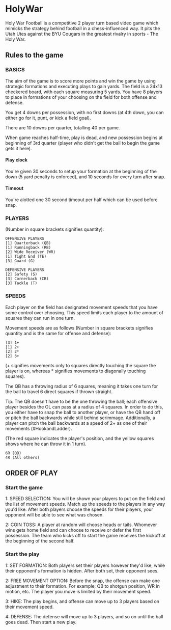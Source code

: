 # HolyWar
Holy War Football is a competitive 2 player turn based video game which mimicks the strategy behind football in a chess-influenced way. It pits the Utah Utes against the BYU Cougars in the greatest rivalry in sports - The Holy War.

## Rules to the game

### BASICS

The aim of the game is to score more points and win the game by using strategic formations and executing plays to gain yards. The field is a 24x13 checkered board, with each square measuring 5 yards. You have 8 players to place in formations of your choosing on the field for both offense and defense.

You get 4 downs per possession, with no first downs (at 4th down, you can either go for it, punt, or kick a field goal).

There are 10 downs per quarter, totalling 40 per game.

When game reaches half-time, play is dead, and new possession begins at beginning of 3rd quarter (player who didn't get the ball to begin the game gets it here).

#### Play clock

You're given 30 seconds to setup your formation at the beginning of the down (5 yard penalty is enforced), and 10 seconds for every turn after snap.

#### Timeout

You're alotted one 30 second timeout per half which can be used before snap.

### PLAYERS

(Number in square brackets signifies quantity):

    OFFENSIVE PLAYERS
    [1] Quarterback (QB)
    [1] Runningback (RB)
    [2] Wide Receiver (WR)
    [1] Tight End (TE)
    [3] Guard (G)

    DEFENSIVE PLAYERS
    [2] Safety (S)
    [3] Cornerback (CB)
    [3] Tackle (T)

### SPEEDS

Each player on the field has designated movement speeds that you have some control over choosing. This speed limits each player to the amount of squares they can run in one turn.

Movement speeds are as follows (Number in square brackets signifies quantity and is the same for offense and defense):

    [3] 1+
    [1] 2+
    [2] 2*
    [2] 3+

(+ signifies movements only to squares directly touching the square the player is on, whereas * signifies movements to diagonally touching squares).

The QB has a throwing radius of 6 squares, meaning it takes one turn for the ball to travel 6 direct squares if thrown straight.

Tip: The QB doesn't have to be the one throwing the ball; each offensive player besides the OL can pass at a radius of 4 squares. In order to do this, you either have to snap the ball to another player, or have the QB hand off or pitch the ball backwards while still behind scrimmage. Additionally, a player can pitch the ball backwards at a speed of 2+ as one of their movements (#HookandLadder).

(The red square indicates the player's position, and the yellow squares shows where he can throw it in 1 turn).

    6R (QB)
    4R (All others)

## ORDER OF PLAY

### Start the game

1: SPEED SELECTION: You will be shown your players to put on the field and the list of movement speeds. Match up the speeds to the players in any way you'd like. After both players choose the speeds for their players, your opponent will be able to see what was chosen.

2: COIN TOSS: A player at random will choose heads or tails. Whomever wins gets home field and can choose to receive or defer the first possession. The team who kicks off to start the game receives the kickoff at the beginning of the second half.

### Start the play

1: SET FORMATION: Both players set their players however they'd like, while their opponent's formation is hidden. After both set, their opponent sees.

2: FREE MOVEMENT OPTION: Before the snap, the offense can make one adjustment to their formation. For example; QB to shotgun position, WR in motion, etc. The player you move is limited by their movement speed.

3: HIKE: The play begins, and offense can move up to 3 players based on their movement speed.

4: DEFENSE: The defense will move up to 3 players, and so on until the ball goes dead. Then start a new play.
